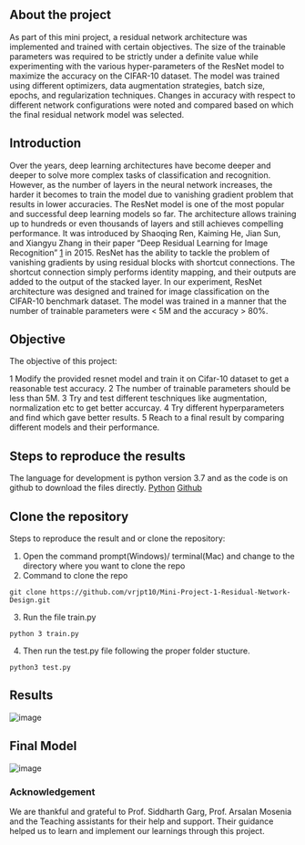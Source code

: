  ## About the project
 
 As part of this mini project, a residual network architecture was implemented and trained with certain objectives. The size of the trainable parameters was required to be strictly under a definite value while experimenting with the various hyper-parameters of the ResNet model to maximize the accuracy on the CIFAR-10 dataset. The model was trained using different optimizers, data augmentation strategies, batch size, epochs, and regularization techniques. Changes in accuracy with respect to different network configurations were noted and compared based on which the final residual network model was selected. 
 
 
 ## Introduction
 
 Over the years, deep learning architectures have become deeper and deeper to solve more complex tasks of classification and recognition. However, as the number of layers in the neural network increases, the harder it becomes to train the model due to vanishing gradient problem that results in lower accuracies. 
The ResNet model is one of the most popular and successful deep learning models so far. The architecture allows training up to hundreds or even thousands of layers and still achieves compelling performance. It was introduced by Shaoqing Ren, Kaiming He, Jian Sun, and Xiangyu Zhang in their paper “Deep Residual Learning for Image Recognition” [1](https://arxiv.org/abs/1512.03385) in 2015. ResNet has the ability to tackle the problem of vanishing gradients by using residual blocks with shortcut connections. The shortcut connection simply performs identity mapping, and their outputs are added to the output of the stacked layer.
In our experiment, ResNet architecture was designed and trained for image classification on the CIFAR-10 benchmark dataset. The model was trained in a manner that the number of trainable parameters were < 5M and the accuracy > 80%.

## Objective 

The objective of this project:

1 Modify the provided resnet model and train it on Cifar-10 dataset to get a reasonable test accuracy.
2 The number of trainable parameters should be less than 5M.
3 Try and test different teschniques like augmentation, normalization etc to get better accurcay.
4 Try different hyperparameters and find which gave better results.
5 Reach to a final result by comparing different models and their performance.

## Steps to reproduce the results
 
The language for development is python version 3.7 and as the code is on github  to download the files directly.
[Python](https://www.python.org/)
[Github](https://github.com/)

## Clone the repository

Steps to reproduce the result and or clone the repository:

1.  Open the command prompt(Windows)/ terminal(Mac) and change to the directory where you want to clone the repo
2.  Command to clone the repo
```
git clone https://github.com/vrjpt10/Mini-Project-1-Residual-Network-Design.git

```

3. Run the file train.py
```
python 3 train.py
```
4. Then run the test.py file following the proper folder stucture.
```
python3 test.py
```

## Results

![image](https://user-images.githubusercontent.com/85714572/160190271-1aa02a06-4991-40d0-89ad-5d54ec704cbb.png)

## Final Model

![image](https://user-images.githubusercontent.com/85714572/160190635-dcc91216-e8c9-445e-8d51-2373ca448cbb.png)

### Acknowledgement

  We are thankful and grateful to Prof. Siddharth Garg, Prof. Arsalan Mosenia and the Teaching assistants for their help and support. Their guidance helped us to learn and implement our learnings through this project.

